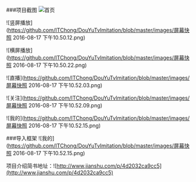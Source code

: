 ###项目截图
![首页](https://github.com/ITChong/DouYuTvImitation/blob/master/images/屏幕快照%202016-08-17%20下午10.49.57.png)

![竖屏播放](https://github.com/ITChong/DouYuTvImitation/blob/master/images/屏幕快照 2016-08-17 下午10.50.12.png)

![横屏播放](https://github.com/ITChong/DouYuTvImitation/blob/master/images/屏幕快照 2016-08-17 下午10.50.22.png)

![直播](https://github.com/ITChong/DouYuTvImitation/blob/master/images/屏幕快照 2016-08-17 下午10.52.03.png)

![关注](https://github.com/ITChong/DouYuTvImitation/blob/master/images/屏幕快照 2016-08-17 下午10.52.09.png)

![我的](https://github.com/ITChong/DouYuTvImitation/blob/master/images/屏幕快照 2016-08-17 下午10.52.15.png)

###导入框架
![我的](https://github.com/ITChong/DouYuTvImitation/blob/master/images/屏幕快照 2016-08-17 下午10.52.15.png)

项目介绍简书地址：![http://www.jianshu.com/p/4d2032ca9cc5](http://www.jianshu.com/p/4d2032ca9cc5)
